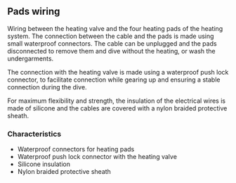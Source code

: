 ## Pads wiring

Wiring between the heating valve and the four heating pads of the heating system. The connection between the cable and the pads is made using small waterproof connectors. The cable can be unplugged and the pads disconnected to remove them and dive without the heating, or wash the undergarments.

The connection with the heating valve is made using a waterproof push lock connector, to facilitate connection while gearing up and ensuring a stable connection during the dive.

 For maximum flexibility and strength, the insulation of the electrical wires is made of silicone and the cables are covered with a nylon braided protective sheath.

### Characteristics

- Waterproof connectors for heating pads
- Waterproof push lock connector with the heating valve
- Silicone insulation
- Nylon braided protective sheath